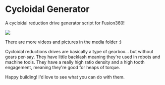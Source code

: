# Cycloidal Generator
A cycloidal reduction drive generator script for Fusion360!

![](https://raw.githubusercontent.com/mawildoer/cycloidal_generator/master/media/printed_drive.gif)

There are more videos and pictures in the media folder :)

Cycloidal reductions drives are basically a type of gearbox... but without gears per-say. They have little backlash meaning they're used in robots and machine tools. They have a really high ratio density and a high tooth engagement, meaning they're good for heaps of torque.

Happy building! I'd love to see what you can do with them.
